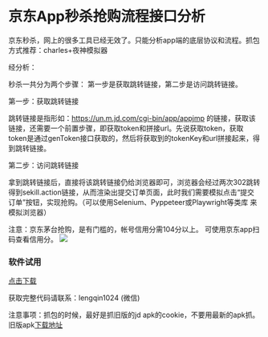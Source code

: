 # 京东App秒杀抢购流程接口分析

京东秒杀，网上的很多工具已经无效了。只能分析app端的底层协议和流程。抓包方式推荐：charles+夜神模拟器

经分析：

秒杀一共分为两个步骤：
第一步是获取跳转链接，第二步是访问跳转链接。

第一步：获取跳转链接

跳转链接是指形如：https://un.m.jd.com/cgi-bin/app/appjmp 的链接，获取该链接，还需要一个前置步骤，即获取token和拼接url。先说获取token，获取token是通过genToken接口获取的，然后将获取到的tokenKey和url拼接起来，得到跳转链接。

第二步：访问跳转链接

拿到跳转链接后，直接将该跳转链接仍给浏览器即可，浏览器会经过两次302跳转得到sekill.action链接，从而渲染出提交订单页面，此时我们需要模拟点击“提交订单”按钮，实现抢购。（可以使用Selenium、Pyppeteer或Playwright等类库 来模拟浏览器）




注意：京东茅台抢购，是有门槛的，帐号信用分需104分以上。 可使用京东app扫码查看信用分。
![](https://github.com/geeeeeeeek/jd-seckill-2022/blob/main/fenshu.jpg?raw=true)
  

### 软件试用

[点击下载](https://github.com/geeeeeeeek/jd-seckill-2023/raw/main/kill-maotai.exe)


获取完整代码请联系：lengqin1024 (微信)


注意事项：抓包的时候，最好是抓旧版的jd apk的cookie，不要用最新的apk抓。旧版apk[下载地址](https://www.apkmirror.com/apk/%e4%ba%ac%e4%b8%9c/%e4%ba%ac%e4%b8%9c-%e4%b8%8d%e8%b4%9f%e6%af%8f%e4%b8%80%e4%bb%bd%e7%83%ad%e7%88%b1/%e4%ba%ac%e4%b8%9c-%e4%b8%8d%e8%b4%9f%e6%af%8f%e4%b8%80%e4%bb%bd%e7%83%ad%e7%88%b1-10-5-0-release/%e4%ba%ac%e4%b8%9c-10-5-0-android-apk-download/)



